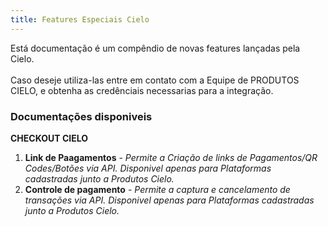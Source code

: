 ```yaml
---
title: Features Especiais Cielo
---
```


Está documentação é um compêndio de novas features lançadas pela Cielo.<br><br>
Caso deseje utiliza-las entre em contato com a Equipe de PRODUTOS CIELO, e obtenha as credênciais necessarias para a integração.

### **Documentações disponiveis**

**CHECKOUT CIELO**

1. **Link de Paagamentos** - _Permite a Criação de links de Pagamentos/QR Codes/Botões via API. Disponivel apenas para Plataformas cadastradas junto a Produtos Cielo._
2. **Controle de pagamento** - _Permite a captura e cancelamento de transações via API. Disponivel apenas para Plataformas cadastradas junto a Produtos Cielo._
